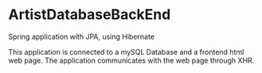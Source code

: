 # ArtistDatabaseBackEnd
Spring application with JPA, using Hibernate

This application is connected to a mySQL Database and a frontend html web page. The application communicates with the web page through XHR.
